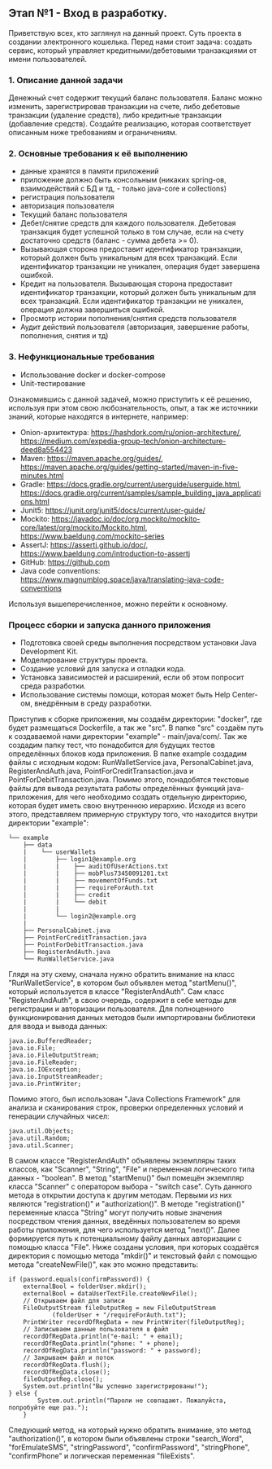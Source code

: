 ## Этап №1 - Вход в разработку.
Приветствую всех, кто заглянул на данный проект. Суть проекта в создании электронного кошелька. Перед нами стоит задача: создать сервис, который управляет кредитными/дебетовыми транзакциями от имени пользователей.
### 1. Описание данной задачи
Денежный счет содержит текущий баланс пользователя. Баланс можно изменить, зарегистрировав транзакции на счете, либо дебетовые транзакции (удаление средств), либо кредитные транзакции (добавление средств). Создайте реализацию, которая соответствует описанным ниже требованиям и ограничениям.
### 2. Основные требования к её выполнению
- данные хранятся в памяти приложений
- приложение должно быть консольным (никаких spring-ов, взаимодействий с БД и тд, - только java-core и collections)
- регистрация пользователя
- авторизация пользователя
- Текущий баланс пользователя
- Дебет/снятие средств для каждого пользователя. Дебетовая транзакция будет успешной только в том случае, если на счету достаточно средств (баланс - сумма дебета >= 0).
- Вызывающая сторона предоставит идентификатор транзакции, который должен быть уникальным для всех транзакций. Если идентификатор транзакции не уникален, операция будет завершена ошибкой.
- Кредит на пользователя. Вызывающая сторона предоставит идентификатор транзакции, который должен быть уникальным для всех транзакций. Если идентификатор транзакции не уникален, операция должна завершиться ошибкой.
- Просмотр истории пополнения/снятия средств пользователя
- Аудит действий пользователя (авторизация, завершение работы, пополнения, снятия и тд)
### 3. Нефункциональные требования
- Использование docker и docker-compose
- Unit-тестирование

Ознакомившись с данной задачей, можно приступить к её решению, используя при этом свою любознательность, опыт, а так же источники знаний, которые находятся в интернете, например:
- Onion-архитектура: https://hashdork.com/ru/onion-architecture/, https://medium.com/expedia-group-tech/onion-architecture-deed8a554423
- Maven: https://maven.apache.org/guides/, https://maven.apache.org/guides/getting-started/maven-in-five-minutes.html
- Gradle: https://docs.gradle.org/current/userguide/userguide.html, https://docs.gradle.org/current/samples/sample_building_java_applications.html
- Junit5: https://junit.org/junit5/docs/current/user-guide/
- Mockito: https://javadoc.io/doc/org.mockito/mockito-core/latest/org/mockito/Mockito.html, https://www.baeldung.com/mockito-series
- AssertJ: https://assertj.github.io/doc/, https://www.baeldung.com/introduction-to-assertj
- GitHub: https://github.com
- Java code conventions: https://www.magnumblog.space/java/translating-java-code-conventions

Используя вышеперечисленное, можно перейти к основному.
### Процесс сборки и запуска данного приложения
- Подготовка своей среды выполнения посредством установки Java Development Kit.
- Моделирование структуры проекта.
- Создание условий для запуска и отладки кода.
- Установка зависимостей и расширений, если об этом попросит среда разработки.
- Использование системы помощи, которая может быть Help Center-ом, внедрённым в среду разработки.

Приступив к сборке приложения, мы создаём директории: "docker", где будет размещаться Dockerfile, а так же "src". В папке "src" создаём путь к создаваемой нами директории "example" - main/java/com/. Так же создадим папку тест, что понадобится для будущих тестов определённых блоков кода приложения. В папке example создадим файлы с исходным кодом: RunWalletService.java, PersonalCabinet.java, RegisterAndAuth.java, PointForCreditTransaction.java и PointForDebitTransaction.java. Помимо этого, понадобятся текстовые файлы для вывода результата работы определённых функций java-приложения, для чего необходимо создать отдельную директорию, которая будет иметь свою внутреннюю иерархию. Исходя из всего этого, представляем примерную структуру того, что находится внутри директории "example":

```
└── example
    ├── data
    |    └── userWallets
    |        ├── login1@example.org
    |        |    ├── auditOfUserActions.txt
    |        |    ├── mobPlus73450091201.txt
    |        |    ├── movementOfFunds.txt
    |        |    ├── requireForAuth.txt
    |        |    ├── credit
    |        |    └── debit
    |        |
    |        └── login2@example.org
    |
    ├── PersonalCabinet.java
    ├── PointForCreditTransaction.java
    ├── PointForDebitTransaction.java
    ├── RegisterAndAuth.java
    └── RunWalletService.java
```
Глядя на эту схему, сначала нужно обратить внимание на класс "RunWalletService", в котором был объявлен метод "startMenu()", который используется в классе "RegisterAndAuth". Сам класс "RegisterAndAuth", в свою очередь, содержит в себе методы для регистрации и авторизации пользователя. Для полноценного функционирования данных методов были импортированы библиотеки для ввода и вывода данных:
```
java.io.BufferedReader;
java.io.File;
java.io.FileOutputStream;
java.io.FileReader;
java.io.IOException;
java.io.InputStreamReader;
java.io.PrintWriter;
```
Помимо этого, был использован "Java Collections Framework" для анализа и сканирования строк,  проверки определенных условий и генерации случайных чисел:
```
java.util.Objects;
java.util.Random;
java.util.Scanner;
```
В самом классе "RegisterAndAuth" объявлены экземпляры таких классов, как "Scanner", "String", "File" и переменная логического типа данных - "boolean". В метод "startMenu()" был помещён экземпляр класса "Scanner" с оператором выбора - "switch case". Суть данного метода в открытии доступа к другим методам. Первыми из них являются "registration()" и "authorization()". В методе "registration()" переменные класса "String" могут получить новые значения посредством чтения данных, введённых пользователем во время работы приложения, для чего используется метод "next()". Далее формируется путь к потенциальному файлу данных авторизации с помощью класса "File". Ниже созданы условия, при которых создаётся директория с помощью метода "mkdir()" и текстовый файл с помощью метода "createNewFile()", как это можно представить:
```
if (password.equals(confirmPassword)) {
    externalBool = folderUser.mkdir();
    externalBool = dataUserTextFile.createNewFile();
    // Открываем файл для записи
    FileOutputStream fileOutputReg = new FileOutputStream
            (folderUser + "/requireForAuth.txt");
    PrintWriter recordOfRegData = new PrintWriter(fileOutputReg);
    // Записываем данные пользователя в файл
    recordOfRegData.println("e-mail: " + email);
    recordOfRegData.println("phone: " + phone);
    recordOfRegData.println("password: " + password);
    // Закрываем файл и поток
    recordOfRegData.flush();
    recordOfRegData.close();
    fileOutputReg.close();
    System.out.println("Вы успешно зарегистрированы!");
} else {
        System.out.println("Пароли не совпадают. Пожалуйста, попробуйте еще раз.");
    }
```
Следующий метод, на который нужно обратить внимание, это метод "authorization()", в котором были объявлены строки "search_Word", "forEmulateSMS", "stringPassword", "confirmPassword", "stringPhone", "confirmPhone" и логическая переменная "fileExists".